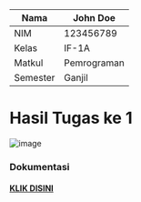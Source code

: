 | Nama       | John Doe   | 
|------------|------------|
| NIM        | 123456789  | 
| Kelas      | IF-1A      | 
| Matkul     | Pemrograman| 
| Semester   | Ganjil     | 


# Hasil Tugas ke 1

![image](https://github.com/Alifiananda06/PC-1/assets/115884834/dcadba78-75ca-4a84-92f4-211e06d47ca7)


### Dokumentasi
#### [KLIK DISINI]()
